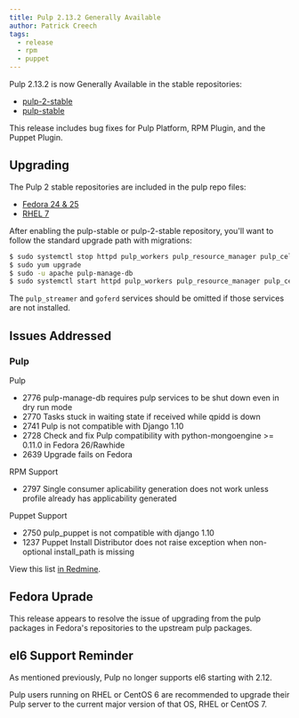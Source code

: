 ```yaml
---
title: Pulp 2.13.2 Generally Available
author: Patrick Creech
tags:
  - release
  - rpm
  - puppet
---
```


Pulp 2.13.2 is now Generally Available in the stable repositories:

* [pulp-2-stable](https://repos.fedorapeople.org/pulp/pulp/stable/2/)
* [pulp-stable](https://repos.fedorapeople.org/pulp/pulp/stable/latest/)

This release includes bug fixes for Pulp Platform, RPM Plugin, and the Puppet Plugin.

## Upgrading

The Pulp 2 stable repositories are included in the pulp repo files:

- [Fedora 24 & 25](https://repos.fedorapeople.org/repos/pulp/pulp/fedora-pulp.repo)
- [RHEL 7](https://repos.fedorapeople.org/repos/pulp/pulp/rhel-pulp.repo)

After enabling the pulp-stable or pulp-2-stable repository, you'll want to follow the standard
upgrade path with migrations:

```sh
$ sudo systemctl stop httpd pulp_workers pulp_resource_manager pulp_celerybeat pulp_streamer goferd
$ sudo yum upgrade
$ sudo -u apache pulp-manage-db
$ sudo systemctl start httpd pulp_workers pulp_resource_manager pulp_celerybeat pulp_streamer goferd
```

The `pulp_streamer` and `goferd` services should be omitted if those services are not installed.


## Issues Addressed

### Pulp

Pulp

- 2776	pulp-manage-db requires pulp services to be shut down even in dry run mode
- 2770	Tasks stuck in waiting state if received while qpidd is down
- 2741	Pulp is not compatible with Django 1.10
- 2728	Check and fix Pulp compatibility with python-mongoengine >= 0.11.0 in Fedora 26/Rawhide
- 2639	Upgrade fails on Fedora

RPM Support

- 2797	Single consumer aplicability generation does not work unless profile already has applicability generated

Puppet Support

- 2750	pulp_puppet is not compatible with django 1.10
- 1237	Puppet Install Distributor does not raise exception when non-optional install_path is missing

View this list [in Redmine](http://bit.ly/2sxXeIz).

## Fedora Uprade
This release appears to resolve the issue of upgrading from the pulp packages in Fedora's repositories to the upstream pulp packages.


## el6 Support Reminder

As mentioned previously, Pulp no longer supports el6 starting with 2.12.

Pulp users running on RHEL or CentOS 6 are recommended to upgrade their Pulp server to
the current major version of that OS, RHEL or CentOS 7.
